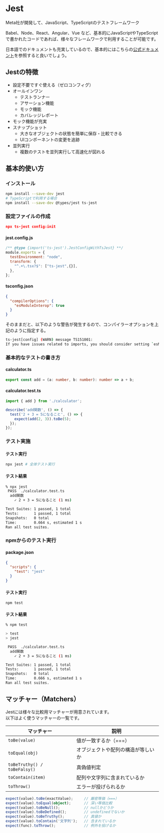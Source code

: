 # Jest

Meta社が開発して、JavaScript、TypeScriptのテストフレームワーク

Babel、Node、React、Angular、Vue など、基本的にJavaScriptやTypeScriptで書かれたコードであれば、様々なフレームワークで利用することが可能です。


日本語でのドキュメントも充実しているので、基本的にはこちらの[公式ドキュメント](https://jestjs.io/ja/docs/getting-started)を参照すると良いでしょう。

## Jestの特徴

- 設定不要ですぐ使える（ゼロコンフィグ）
- オールインワン
   - テストランナー
   - アサーション機能
   - モック機能
   - カバレッジレポート
- モック機能が充実
- スナップショット
   - 大きなオブジェクトの状態を簡単に保存・比較できる
   - UIコンポーネントの変更を追跡
- 並列実行
   - 複数のテストを並列実行して高速化が図れる

## 基本的使い方

### インストール

```sh
npm install --save-dev jest
# TypeScriptで利用する場合
npm install --save-dev @types/jest ts-jest
```

### 設定ファイルの作成

```json
npx ts-jest config:init
```

#### jest.config.js
```js
/** @type {import('ts-jest').JestConfigWithTsJest} **/
module.exports = {
  testEnvironment: "node",
  transform: {
    "^.+\.tsx?$": ["ts-jest",{}],
  },
};
```

#### tsconfig.json

```json
{
  "compilerOptions": {
    "esModuleInterop": true
  }
}
```

そのままだと、以下のような警告が発生するので、コンパイラーオプションを上記のように指定する。
```sh
ts-jest[config] (WARN) message TS151001:
If you have issues related to imports, you should consider setting `esModuleInterop` to `true`
```


### 基本的なテストの書き方

#### calculator.ts
```ts
export const add = (a: number, b: number): number => a + b;
```

#### calculator.test.ts
```ts
import { add } from './calculator';

describe('add関数', () => {
  test('2 + 3 = 5になること', () => {
    expect(add(2, 3)).toBe(5);
  });
});
```

### テスト実施
#### テスト実行
```sh
npx jest # 全体テスト実行
```

#### テスト結果
```sh
% npx jest
 PASS  ./calculator.test.ts
  add関数
    ✓ 2 + 3 = 5になること (1 ms)

Test Suites: 1 passed, 1 total
Tests:       1 passed, 1 total
Snapshots:   0 total
Time:        0.664 s, estimated 1 s
Ran all test suites.
```

### npmからのテスト実行
#### package.json
```json
{
  "scripts": {
    "test": "jest"
  }
}
```

#### テスト実行
```bsh
npm test
```

#### テスト結果
```sh
% npm test

> test
> jest

 PASS  ./calculator.test.ts
  add関数
    ✓ 2 + 3 = 5になること (1 ms)

Test Suites: 1 passed, 1 total
Tests:       1 passed, 1 total
Snapshots:   0 total
Time:        0.666 s, estimated 1 s
Ran all test suites.
```

## マッチャー（Matchers）
Jestには様々な比較用マッチャーが用意されています。  
以下はよく使うマッチャーの一覧です。

|マッチャー|説明|
|---|---|
|`toBe(value)`|値が一致するか（===）|
|`toEqual(obj)`|オブジェクトや配列の構造が等しいか|
|`toBeTruthy() / toBeFalsy()`|真偽値判定|
|`toContain(item)`|配列や文字列に含まれているか|
|`toThrow()`|エラーが投げられるか|

```ts
expect(value).toBe(exactValue);     // 厳密等価（===）
expect(value).toEqual(object);      // 深い等価比較
expect(value).toBeNull();           // nullかどうか
expect(value).toBeDefined();        // undefinedでないか
expect(value).toBeTruthy();         // 真値か
expect(value).toContain('文字列');   // 含まれているか
expect(func).toThrow();             // 例外を投げるか
```

